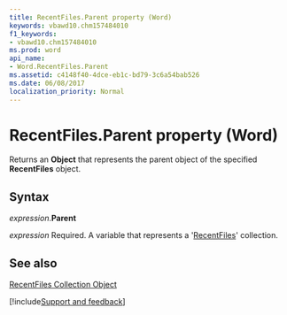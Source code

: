 ```yaml
---
title: RecentFiles.Parent property (Word)
keywords: vbawd10.chm157484010
f1_keywords:
- vbawd10.chm157484010
ms.prod: word
api_name:
- Word.RecentFiles.Parent
ms.assetid: c4148f40-4dce-eb1c-bd79-3c6a54bab526
ms.date: 06/08/2017
localization_priority: Normal
---
```



# RecentFiles.Parent property (Word)

Returns an  **Object** that represents the parent object of the specified **RecentFiles** object.


## Syntax

_expression_.**Parent**

_expression_ Required. A variable that represents a '[RecentFiles](Word.recentfiles.md)' collection.


## See also


[RecentFiles Collection Object](Word.recentfiles.md)

[!include[Support and feedback](~/includes/feedback-boilerplate.md)]